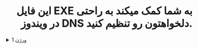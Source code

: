 <h1 align="right">این فایل EXE به شما کمک میکند به راحتی در ویندوز DNS دلخواهتون رو تنظیم کنید.</h1>

<details>
  <summary>ورژن 1</summary>

  باید پایتون را نصب داشته باشید.

  و حتما کتابخانه `colorama` رو نصب داشته باشید.

  ```
  pip install colorama
  ```

  در فضای `cmd` است.

  +قابلیت تنظیم کردن دستی dns

  +قابلیت پاک کردن dns تنظیم شده

  +قابلیت انتخاب از بین dns های داخل برنامه
</details>